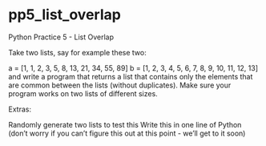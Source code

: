 # pp5_list_overlap
Python Practice 5 - List Overlap

Take two lists, say for example these two:

a = [1, 1, 2, 3, 5, 8, 13, 21, 34, 55, 89]
  b = [1, 2, 3, 4, 5, 6, 7, 8, 9, 10, 11, 12, 13]
and write a program that returns a list that contains only the elements that are common between the lists (without duplicates). Make sure your program works on two lists of different sizes.

Extras:

Randomly generate two lists to test this
Write this in one line of Python (don’t worry if you can’t figure this out at this point - we’ll get to it soon)
